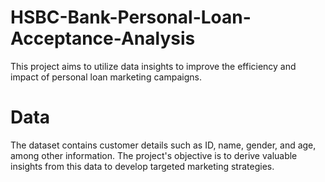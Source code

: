 # HSBC-Bank-Personal-Loan-Acceptance-Analysis
This project aims to utilize data insights to improve the efficiency and impact of personal loan marketing campaigns.

# Data
The dataset contains customer details such as ID, name, gender, and age, among other information. The project's objective is to derive valuable insights from this data to develop targeted marketing strategies.


